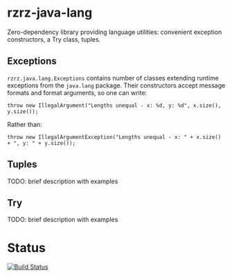# rzrz-java-lang
Zero-dependency library providing language utilities:
convenient exception constructors, a Try class, tuples.

## Exceptions
`rzrz.java.lang.Exceptions` contains number of classes extending runtime exceptions
from the `java.lang` package. Their constructors accept message formats and format arguments,
so one can write:

    throw new IllegalArgument("Lengths unequal - x: %d, y: %d", x.size(), y.size());

Rather than:

    throw new IllegalArgumentException("Lengths unequal - x: " + x.size() + ", y: " + y.size());

## Tuples
TODO: brief description with examples

## Try
TODO: brief description with examples


# Status
[![Build Status](https://travis-ci.org/jacek-rzrz/rzrz-java-lang.svg?branch=master)](https://travis-ci.org/jacek-rzrz/rzrz-java-lang)